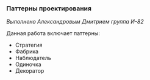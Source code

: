 ### Паттерны проектирования

*Выполнено Александровым Дмитрием группа И-82*

Данная работа включает паттерны:

* Стратегия
* Фабрика
* Наблюдатель
* Одиночка
* Декоратор